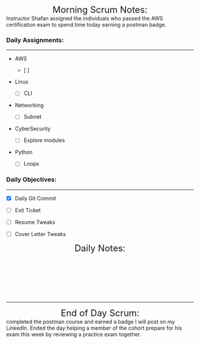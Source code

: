 

   
<font size="+2">
<div align="center">Morning Scrum Notes:</div>
</font>
Instructor Shafan assigned the individuals who passed the AWS certification exam to spend time today earning a postman badge. 



### **Daily Assignments:**
___

- AWS
    - [ ]  

- Linux
    - [ ] CLI

- Networking
    - [ ] Subnet

- CyberSecurity
    - [ ] Explore modules

- Python
    - [ ] Loops


### **Daily Objectives:**

______

- [X] Daily Git Commit

- [ ] Exit Ticket

- [ ] Resume Tweaks

- [ ] Cover Letter Tweaks

<font size="+2">
<div align="center">Daily Notes:</div>
</font>

</br></br></br></br></br></br>
____

<font size="+2">
<div align="center">End of Day Scrum:</div>
</font>
completed the postman course and earned a badge I will post on my LinkedIn. Ended the day helping a member of the cohort prepare for his exam this week by reviewing a practice exam together.
